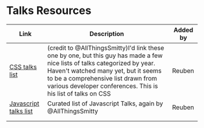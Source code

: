# Talks Resources


| Link | Description | Added by |
| -------- | -------- | -------- |
| [CSS talks list](https://github.com/AllThingsSmitty/must-watch-css)| (credit to @AllThingsSmitty)I'd link these one by one, but this guy has made a few nice lists of talks categorized by year. Haven't watched many yet, but it seems to be a comprehensive list drawn from various developer conferences. This is his list of talks on CSS| Reuben|
| [Javascript talks list](https://github.com/AllThingsSmitty/must-watch-javascript)|Curated list of Javascript Talks, again by @AllThingsSmitty |Reuben |
| | | |
| | | |
